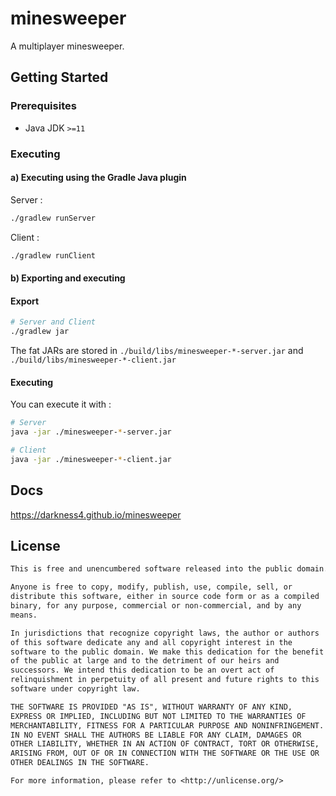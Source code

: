 # minesweeper

A multiplayer minesweeper.

## Getting Started

### Prerequisites

- Java JDK  `>=11`

### Executing

#### a) Executing using the Gradle Java plugin

Server :

```sh
./gradlew runServer
```

Client :

```sh
./gradlew runClient
```

#### b) Exporting and executing

#### Export

```sh
# Server and Client
./gradlew jar
```

The fat JARs are stored in `./build/libs/minesweeper-*-server.jar` and `./build/libs/minesweeper-*-client.jar`

#### Executing

You can execute it with :

```sh
# Server
java -jar ./minesweeper-*-server.jar

# Client
java -jar ./minesweeper-*-client.jar
```

## Docs

https://darkness4.github.io/minesweeper

## License

```txt
This is free and unencumbered software released into the public domain.

Anyone is free to copy, modify, publish, use, compile, sell, or
distribute this software, either in source code form or as a compiled
binary, for any purpose, commercial or non-commercial, and by any
means.

In jurisdictions that recognize copyright laws, the author or authors
of this software dedicate any and all copyright interest in the
software to the public domain. We make this dedication for the benefit
of the public at large and to the detriment of our heirs and
successors. We intend this dedication to be an overt act of
relinquishment in perpetuity of all present and future rights to this
software under copyright law.

THE SOFTWARE IS PROVIDED "AS IS", WITHOUT WARRANTY OF ANY KIND,
EXPRESS OR IMPLIED, INCLUDING BUT NOT LIMITED TO THE WARRANTIES OF
MERCHANTABILITY, FITNESS FOR A PARTICULAR PURPOSE AND NONINFRINGEMENT.
IN NO EVENT SHALL THE AUTHORS BE LIABLE FOR ANY CLAIM, DAMAGES OR
OTHER LIABILITY, WHETHER IN AN ACTION OF CONTRACT, TORT OR OTHERWISE,
ARISING FROM, OUT OF OR IN CONNECTION WITH THE SOFTWARE OR THE USE OR
OTHER DEALINGS IN THE SOFTWARE.

For more information, please refer to <http://unlicense.org/>
```

